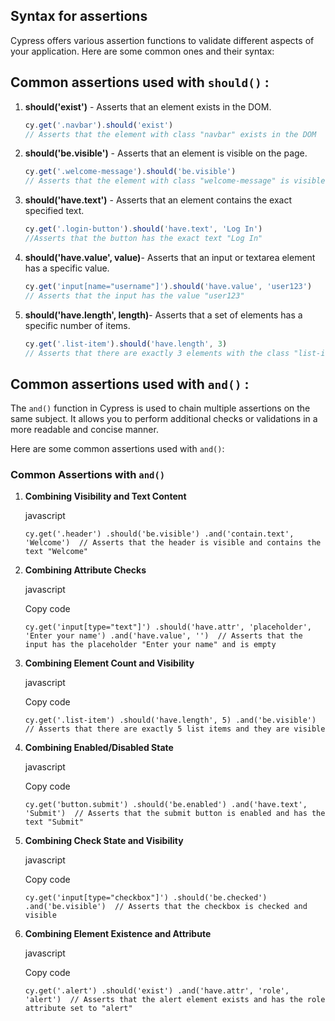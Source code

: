 ## Syntax for assertions 
Cypress offers various assertion functions to validate different aspects of your application. Here are some common ones and their syntax:
## **Common assertions used with `should()`** :

1. **should('exist')** -  Asserts that an element exists in the DOM.

 
	```javascript
	cy.get('.navbar').should('exist')  
	// Asserts that the element with class "navbar" exists in the DOM 
	```
 2. **should('be.visible')** - Asserts that an element is visible on the page.

	```javascript
	cy.get('.welcome-message').should('be.visible') 
    // Asserts that the element with class "welcome-message" is visible
	```
    
 3. **should('have.text')** -  Asserts that an element contains the exact specified text.   
	```javascript
	cy.get('.login-button').should('have.text', 'Log In')   
	//Asserts that the button has the exact text "Log In"
	```
4. **should('have.value', value)**- Asserts that an input or textarea element has a specific value.
	```javascript
	cy.get('input[name="username"]').should('have.value', 'user123')  
	// Asserts that the input has the value "user123" 
	```
5. **should('have.length', length)**- Asserts that a set of elements has a specific number of items.
	``` javascript
	cy.get('.list-item').should('have.length', 3) 
	// Asserts that there are exactly 3 elements with the class "list-item"
	```

## **Common assertions used with `and()`** :

The `and()` function in Cypress is used to chain multiple assertions on the same subject. It allows you to perform additional checks or validations in a more readable and concise manner.

Here are some common assertions used with `and()`:

### Common Assertions with `and()`

1.  **Combining Visibility and Text Content**
    
    javascript
    

    
    `cy.get('.header')
      .should('be.visible')
      .and('contain.text', 'Welcome')  // Asserts that the header is visible and contains the text "Welcome"` 
   
3.  **Combining Attribute Checks**
    
    javascript
    
    Copy code
    
    `cy.get('input[type="text"]')
      .should('have.attr', 'placeholder', 'Enter your name')
      .and('have.value', '')  // Asserts that the input has the placeholder "Enter your name" and is empty` 
    
4.  **Combining Element Count and Visibility**
    
    javascript
    
    Copy code
    
    `cy.get('.list-item')
      .should('have.length', 5)
      .and('be.visible')  // Asserts that there are exactly 5 list items and they are visible` 
    
5.  **Combining Enabled/Disabled State**
    
    javascript
    
    Copy code
    
    `cy.get('button.submit')
      .should('be.enabled')
      .and('have.text', 'Submit')  // Asserts that the submit button is enabled and has the text "Submit"` 
    
6.  **Combining Check State and Visibility**
    
    javascript
    
    Copy code
    
    `cy.get('input[type="checkbox"]')
      .should('be.checked')
      .and('be.visible')  // Asserts that the checkbox is checked and visible` 
    
7.  **Combining Element Existence and Attribute**
    
    javascript
    
    Copy code
    
    `cy.get('.alert')
      .should('exist')
      .and('have.attr', 'role', 'alert')  // Asserts that the alert element exists and has the role attribute set to "alert"` 
 


<!--stackedit_data:
eyJoaXN0b3J5IjpbLTcyMDEwMjI1OSwyMTM3ODk2Nzg2LDM3OD
gxNjc0OSwxNjA2NzI4NjYyLC0yMDg4NzQ2NjEyXX0=
-->